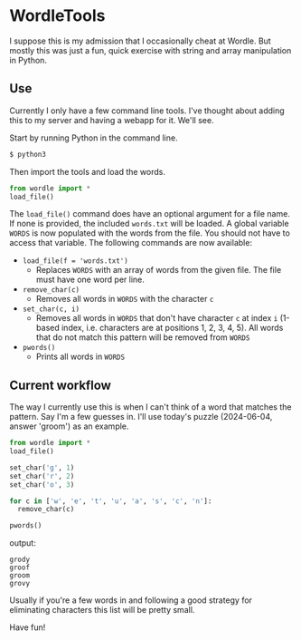 # WordleTools

I suppose this is my admission that I occasionally cheat at Wordle. But mostly this was just a fun, quick exercise with string and array manipulation in Python.

## Use

Currently I only have a few command line tools. I've thought about adding this to my server and having a webapp for it. We'll see.

Start by running Python in the command line.

```bash
$ python3
```

Then import the tools and load the words.

```python
from wordle import *
load_file()
```

The `load_file()` command does have an optional argument for a file name. If none is provided, the included `words.txt` will be loaded.
A global variable `WORDS` is now populated with the words from the file. You should not have to access that variable. The following 
commands are now available:

* `load_file(f = 'words.txt')`
    * Replaces `WORDS` with an array of words from the given file. The file must have one word per line.
* `remove_char(c)`
    * Removes all words in `WORDS` with the character `c`
* `set_char(c, i)`
    * Removes all words in `WORDS` that don't have character `c` at index `i` (1-based index, i.e. characters are at positions 1, 2, 3, 4, 5).
      All words that do not match this pattern will be removed from `WORDS`
* `pwords()`
    * Prints all words in `WORDS`
 
## Current workflow

The way I currently use this is when I can't think of a word that matches the pattern. Say I'm a few guesses in. I'll use today's puzzle (2024-06-04, answer 'groom') as an example.

```python
from wordle import *
load_file()

set_char('g', 1)
set_char('r', 2)
set_char('o', 3)

for c in ['w', 'e', 't', 'u', 'a', 's', 'c', 'n']:
  remove_char(c)

pwords()
```

output:

```
grody
groof
groom
grovy
```

Usually if you're a few words in and following a good strategy for eliminating characters this list will be pretty small. 

Have fun!
